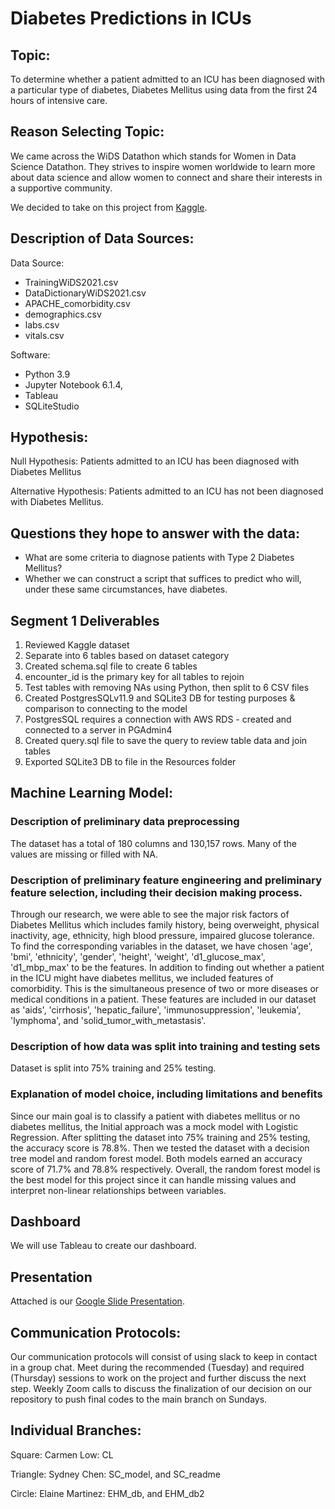 # Diabetes Predictions in ICUs

## Topic:
To determine whether a patient admitted to an ICU has been diagnosed with a particular type of diabetes, Diabetes Mellitus using data from the first 24 hours of intensive care.

## Reason Selecting Topic:
We came across the WiDS Datathon which stands for Women in Data Science Datathon. They strives to inspire women worldwide to learn more about data science and allow women to connect and share their interests in a supportive community.

We decided to take on this project from [Kaggle](https://www.kaggle.com/c/widsdatathon2021/).


## Description of Data Sources: 
Data Source: 
- TrainingWiDS2021.csv
- DataDictionaryWiDS2021.csv
- APACHE_comorbidity.csv
- demographics.csv
- labs.csv
- vitals.csv

Software: 
- Python 3.9
- Jupyter Notebook 6.1.4, 
- Tableau
- SQLiteStudio

## Hypothesis:
Null Hypothesis: Patients admitted to an ICU has been diagnosed with Diabetes Mellitus

Alternative Hypothesis: Patients admitted to an ICU has not been diagnosed with Diabetes Mellitus.

## Questions they hope to answer with the data:
- What are some criteria to diagnose patients with Type 2 Diabetes Mellitus?
- Whether we can construct a script that suffices to predict who will, under these same circumstances, have diabetes.

## Segment 1 Deliverables

1. Reviewed Kaggle dataset
2. Separate into 6 tables based on dataset category
3. Created schema.sql file to create 6 tables
4. encounter_id is the primary key for all tables to rejoin
5. Test tables with removing NAs using Python, then split to 6 CSV files
6. Created PostgresSQLv11.9 and SQLite3 DB for testing purposes & comparison to connecting to the model
7. PostgresSQL requires a connection with AWS RDS - created and connected to a server in PGAdmin4
8. Created query.sql file to save the query to review table data and join tables
9. Exported SQLite3 DB to file in the Resources folder

## Machine Learning Model:
### Description of preliminary data preprocessing 

The dataset has a total of 180 columns and 130,157 rows. Many of the values are missing or filled with NA. 

### Description of preliminary feature engineering and preliminary feature selection, including their decision making process. 

Through our research, we were able to see the major risk factors of Diabetes Mellitus which includes family history, being overweight, physical inactivity, age, ethnicity, high blood pressure, impaired glucose tolerance. To find the corresponding variables in the dataset, we have chosen 'age', 'bmi', 'ethnicity', 'gender', 'height', 'weight', 'd1_glucose_max', 'd1_mbp_max' to be the features. In addition to finding out whether a patient in the ICU might have diabetes mellitus, we included features of comorbidity. This is the simultaneous presence of two or more diseases or medical conditions in a patient. These features are included in our dataset as 'aids', 'cirrhosis', 'hepatic_failure', 'immunosuppression', 'leukemia', 'lymphoma', and 'solid_tumor_with_metastasis'.

### Description of how data was split into training and testing sets

Dataset is split into 75% training and 25% testing. 

### Explanation of model choice, including limitations and benefits

Since our main goal is to classify a patient with diabetes mellitus or no diabetes mellitus, the Initial approach was a mock model with Logistic Regression. After splitting the dataset into 75% training and 25% testing, the accuracy score is 78.8%. Then we tested the dataset with a decision tree model and random forest model. Both models earned an accuracy score of 71.7% and 78.8% respectively. Overall, the random forest model is the best model for this project since it can handle missing values and interpret non-linear relationships between variables.

## Dashboard
We will use Tableau to create our dashboard.

## Presentation
Attached is our [Google Slide Presentation](https://docs.google.com/presentation/d/1SHAZMGU8j-jV8phY3CD1I5t1VpVGjprBJdyDsmeiYfk/edit#slide=id.gc3e862a1f2_0_36).

## Communication Protocols:
Our communication protocols will consist of using slack to keep in contact in a group chat. Meet during the recommended (Tuesday) and required (Thursday) sessions to work on the project and further discuss the next step. Weekly Zoom calls to discuss the finalization of our decision on our repository to push final codes to the main branch on Sundays.

## Individual Branches:
Square: Carmen Low: CL

Triangle: Sydney Chen: SC_model, and SC_readme

Circle: Elaine Martinez: EHM_db, and EHM_db2
